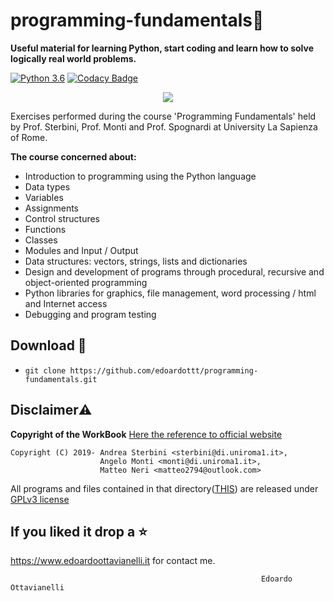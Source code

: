 # programming-fundamentals🧠

**Useful material for learning Python, start coding and learn how to solve logically real world problems.**

[![Python 3.6](https://img.shields.io/badge/python-3.6-blue.svg)](https://www.python.org/downloads/release/python-360/)
[![Codacy Badge](https://api.codacy.com/project/badge/Grade/f34580339dbb4cf7ab0daa85b6c98009)](https://www.codacy.com/manual/edoardottt/programming-fundamentals?utm_source=github.com&amp;utm_medium=referral&amp;utm_content=edoardottt/programming-fundamentals&amp;utm_campaign=Badge_Grade)



<p align="center">
  <img src="https://github.com/edoardottt/programming-fundamentals/blob/master/Images/1.png">
</p>

Exercises performed during the course 'Programming Fundamentals' held by Prof. Sterbini, Prof. Monti and Prof. Spognardi at  University La Sapienza of Rome.

**The course concerned about:**

- Introduction to programming using the Python language
- Data types
- Variables
- Assignments
- Control structures
- Functions
- Classes
- Modules and Input / Output
- Data structures: vectors, strings, lists and dictionaries
- Design and development of programs through procedural, recursive and object-oriented programming
- Python libraries for graphics, file management, word processing / html and Internet access
- Debugging and program testing


Download 📡
--------

- `git clone https://github.com/edoardottt/programming-fundamentals.git`

Disclaimer⚠️
--------

**Copyright of the WorkBook** [Here the reference to official website](https://q2a.di.uniroma1.it/assets/eserciziario-python/script/)
~~~
Copyright (C) 2019- Andrea Sterbini <sterbini@di.uniroma1.it>, 
                    Angelo Monti <monti@di.uniroma1.it>, 
                    Matteo Neri <matteo2794@outlook.com>
~~~                    

All programs and files contained in that directory([THIS](https://q2a.di.uniroma1.it/assets/eserciziario-python/script/)) are released under [GPLv3 license](https://www.gnu.org/licenses/gpl-3.0.en.html)

If you liked it drop a :star:
--------

https://www.edoardoottavianelli.it for contact me.

                                                            Edoardo Ottavianelli

